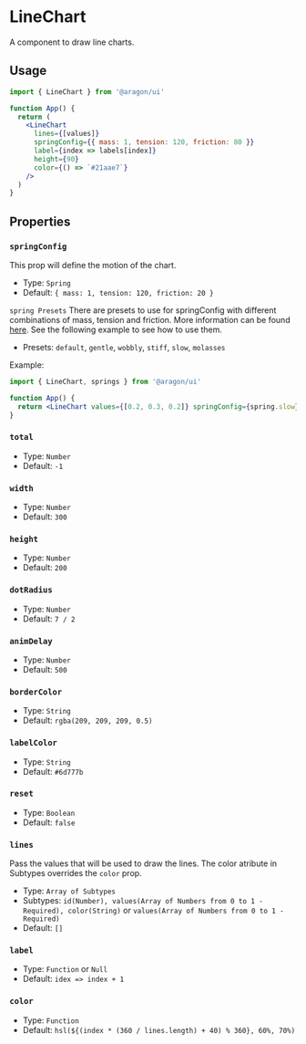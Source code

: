 # LineChart

A component to draw line charts.

## Usage

```jsx
import { LineChart } from '@aragon/ui'

function App() {
  return (
    <LineChart
      lines={[values]}
      springConfig={{ mass: 1, tension: 120, friction: 80 }}
      label={index => labels[index]}
      height={90}
      color={() => `#21aae7`}
    />
  )
}
```

## Properties

### `springConfig`

This prop will define the motion of the chart.

- Type: `Spring`
- Default: `{ mass: 1, tension: 120, friction: 20 }`

`spring Presets`
There are presets to use for springConfig with different combinations of mass, tension and friction. More information can be found [here](https://www.react-spring.io/docs/hooks/api). See the following example to see how to use them.

- Presets: `default`, `gentle`, `wobbly`, `stiff`, `slow`, `molasses`

Example:

```jsx
import { LineChart, springs } from '@aragon/ui'

function App() {
  return <LineChart values={[0.2, 0.3, 0.2]} springConfig={spring.slow} />
}
```

### `total`

- Type: `Number`
- Default: `-1`

### `width`

- Type: `Number`
- Default: `300`

### `height`

- Type: `Number`
- Default: `200`

### `dotRadius`

- Type: `Number`
- Default: `7 / 2`

### `animDelay`

- Type: `Number`
- Default: `500`

### `borderColor`

- Type: `String`
- Default: `rgba(209, 209, 209, 0.5)`

### `labelColor`

- Type: `String`
- Default: `#6d777b`

### `reset`

- Type: `Boolean`
- Default: `false`

### `lines`

Pass the values that will be used to draw the lines. The color atribute in Subtypes overrides the `color` prop.

- Type: `Array of Subtypes`
- Subtypes: `id(Number), values(Array of Numbers from 0 to 1 - Required), color(String)` or `values(Array of Numbers from 0 to 1 - Required)`
- Default: `[]`

### `label`

- Type: `Function` or `Null`
- Default: `idex => index + 1`

### `color`

- Type: `Function`
- Default: `hsl(${(index * (360 / lines.length) + 40) % 360}, 60%, 70%)`
